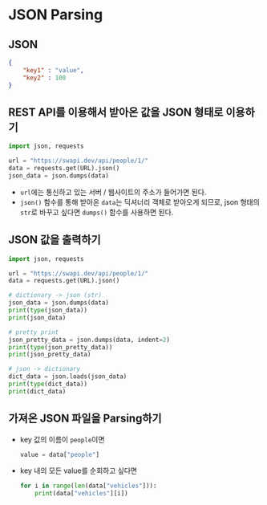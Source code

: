 # JSON Parsing

## JSON

```json
{
    "key1" : "value",
    "key2" : 100
}
```

## REST API를 이용해서 받아온 값을 JSON 형태로 이용하기

```python
import json, requests

url = "https://swapi.dev/api/people/1/"
data = requests.get(URL).json()
json_data = json.dumps(data)
```

- `url`에는 통신하고 있는 서버 / 웹사이트의 주소가 들어가면 된다.
- `json()` 함수를 통해 받아온 `data`는 딕셔너리 객체로 받아오게 되므로, json 형태의 `str`로 바꾸고 싶다면 `dumps()` 함수를 사용하면 된다.

## JSON 값을 출력하기

```python
import json, requests

url = "https://swapi.dev/api/people/1/"
data = requests.get(URL).json()

# dictionary -> json (str)
json_data = json.dumps(data)
print(type(json_data))
print(json_data)

# pretty print
json_pretty_data = json.dumps(data, indent=2)
print(type(json_pretty_data))
print(json_pretty_data)

# json -> dictionary
dict_data = json.loads(json_data)
print(type(dict_data))
print(dict_data)
```

## 가져온 JSON 파일을 Parsing하기

- key 값의 이름이 `people`이면
    ```python
    value = data["people"]
    ```
- key 내의 모든 value를 순회하고 싶다면
    ```python
    for i in range(len(data["vehicles"])):
        print(data["vehicles"][i])
    ```